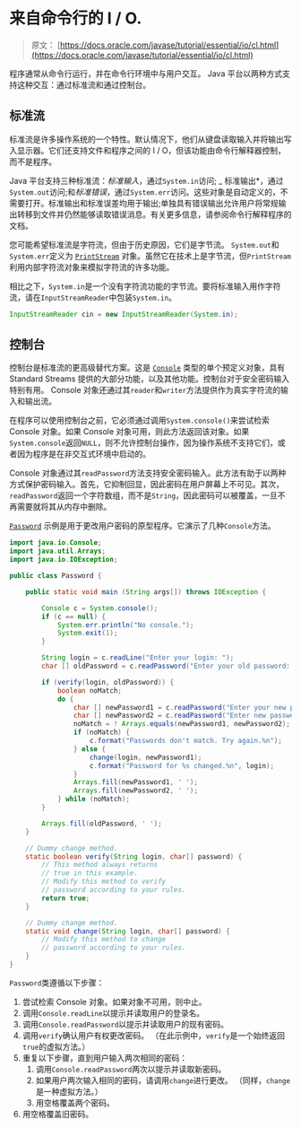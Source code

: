 # 来自命令行的 I / O.

> 原文： [https://docs.oracle.com/javase/tutorial/essential/io/cl.html](https://docs.oracle.com/javase/tutorial/essential/io/cl.html)

程序通常从命令行运行，并在命令行环境中与用户交互。 Java 平台以两种方式支持这种交互：通过标准流和通过控制台。

## 标准流

标准流是许多操作系统的一个特性。默认情况下，他们从键盘读取输入并将输出写入显示器。它们还支持文件和程序之间的 I / O，但该功能由命令行解释器控制，而不是程序。

Java 平台支持三种标准流：*标准输入*，通过`System.in`访问; _ 标准输出*，通过`System.out`访问;和*标准错误*，通过`System.err`访问。这些对象是自动定义的，不需要打开。标准输出和标准误差均用于输出;单独具有错误输出允许用户将常规输出转移到文件并仍然能够读取错误消息。有关更多信息，请参阅命令行解释程序的文档。

您可能希望标准流是字符流，但由于历史原因，它们是字节流。 `System.out`和`System.err`定义为 [`PrintStream`](https://docs.oracle.com/javase/8/docs/api/java/io/PrintStream.html) 对象。虽然它在技术上是字节流，但`PrintStream`利用内部字符流对象来模拟字符流的许多功能。

相比之下，`System.in`是一个没有字符流功能的字节流。要将标准输入用作字符流，请在`InputStreamReader`中包装`System.in`。

```java
InputStreamReader cin = new InputStreamReader(System.in);

```

## 控制台

控制台是标准流的更高级替代方案。这是 [`Console`](https://docs.oracle.com/javase/8/docs/api/java/io/Console.html) 类型的单个预定义对象，具有 Standard Streams 提供的大部分功能，以及其他功能。控制台对于安全密码输入特别有用。 Console 对象还通过其`reader`和`writer`方法提供作为真实字符流的输入和输出流。

在程序可以使用控制台之前，它必须通过调用`System.console()`来尝试检索 Console 对象。如果 Console 对象可用，则此方法返回该对象。如果`System.console`返回`NULL`，则不允许控制台操作，因为操作系统不支持它们，或者因为程序是在非交互式环境中启动的。

Console 对象通过其`readPassword`方法支持安全密码输入。此方法有助于以两种方式保护密码输入。首先，它抑制回显，因此密码在用户屏幕上不可见。其次，`readPassword`返回一个字符数组，而不是`String`，因此密码可以被覆盖，一旦不再需要就将其从内存中删除。

[`Password`](examples/Password.java) 示例是用于更改用户密码的原型程序。它演示了几种`Console`方法。

```java
import java.io.Console;
import java.util.Arrays;
import java.io.IOException;

public class Password {

    public static void main (String args[]) throws IOException {

        Console c = System.console();
        if (c == null) {
            System.err.println("No console.");
            System.exit(1);
        }

        String login = c.readLine("Enter your login: ");
        char [] oldPassword = c.readPassword("Enter your old password: ");

        if (verify(login, oldPassword)) {
            boolean noMatch;
            do {
                char [] newPassword1 = c.readPassword("Enter your new password: ");
                char [] newPassword2 = c.readPassword("Enter new password again: ");
                noMatch = ! Arrays.equals(newPassword1, newPassword2);
                if (noMatch) {
                    c.format("Passwords don't match. Try again.%n");
                } else {
                    change(login, newPassword1);
                    c.format("Password for %s changed.%n", login);
                }
                Arrays.fill(newPassword1, ' ');
                Arrays.fill(newPassword2, ' ');
            } while (noMatch);
        }

        Arrays.fill(oldPassword, ' ');
    }

    // Dummy change method.
    static boolean verify(String login, char[] password) {
        // This method always returns
        // true in this example.
        // Modify this method to verify
        // password according to your rules.
        return true;
    }

    // Dummy change method.
    static void change(String login, char[] password) {
        // Modify this method to change
        // password according to your rules.
    }
}

```

`Password`类遵循以下步骤：

1.  尝试检索 Console 对象。如果对象不可用，则中止。
2.  调用`Console.readLine`以提示并读取用户的登录名。
3.  调用`Console.readPassword`以提示并读取用户的现有密码。
4.  调用`verify`确认用户有权更改密码。 （在此示例中，`verify`是一个始终返回`true`的虚拟方法。）
5.  重复以下步骤，直到用户输入两次相同的密码：
    1.  调用`Console.readPassword`两次以提示并读取新密码。
    2.  如果用户两次输入相同的密码，请调用`change`进行更改。 （同样，`change`是一种虚拟方法。）
    3.  用空格覆盖两个密码。
6.  用空格覆盖旧密码。